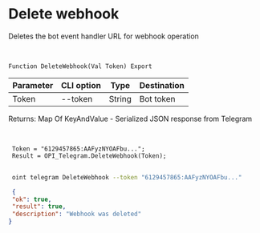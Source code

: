 ﻿---
sidebar_position: 4
---

# Delete webhook
 Deletes the bot event handler URL for webhook operation


<br/>


`Function DeleteWebhook(Val Token) Export`

 | Parameter | CLI option | Type | Destination |
 |-|-|-|-|
 | Token | --token | String | Bot token |

 
 Returns: Map Of KeyAndValue - Serialized JSON response from Telegram

<br/>




```bsl title="Code example"
 Token = "6129457865:AAFyzNYOAFbu...";
 Result = OPI_Telegram.DeleteWebhook(Token);
```
	


```sh title="CLI command example"
 
 oint telegram DeleteWebhook --token "6129457865:AAFyzNYOAFbu..."

```

```json title="Result"
 {
 "ok": true,
 "result": true,
 "description": "Webhook was deleted"
}
```

